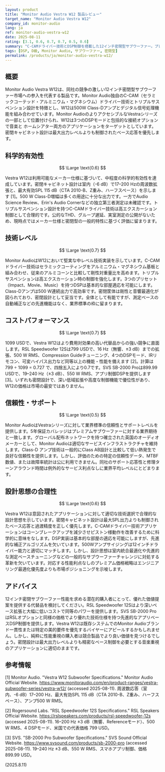 ```yaml
---
layout: product
title: "Monitor Audio Vestra W12 製品レビュー"
target_name: "Monitor Audio Vestra W12"
company_id: monitor-audio
lang: ja
ref: monitor-audio-vestra-w12
date: 2025-08-11
rating: [3.1, 0.6, 0.7, 0.7, 0.5, 0.6]
summary: "C-CAMドライバー技術とDSP制御を搭載した12インチ密閉型サブウーファー。プレミアムセグメントで競合するも、コストパフォーマンスに課題"
tags: [DSP, D級, Monitor Audio, サブウーファー, 密閉型]
permalink: /products/ja/monitor-audio-vestra-w12/
---
```

## 概要

Monitor Audio Vestra W12は、同社の競争の激しい12インチ密閉型サブウーファー市場への参入を代表する製品です。Monitor Audio独自のC-CAM（セラミックコーテッド・アルミニウム・マグネシウム）ドライバー技術とトリプルサスペンション設計を特徴とし、W12は500W Class-Dアンプとデジタル信号処理機能を組み合わせています。Monitor AudioのよりアクセシブルなVestraシリーズの一部として位置付けられ、W12は3つのDSPモードと包括的な接続オプションで音楽と ホームシアター両方のアプリケーションをターゲットとしています。密閉キャビネット設計は最大出力レベルよりも制御されたベース応答を優先します。

## 科学的有効性

$$ \Large \text{0.6} $$

Vestra W12は利用可能なメーカー仕様に基づいて、中程度の科学的有効性を達成しています。密閉キャビネット設計は室内（-6 dB）で17–200 Hzの周波数拡張と、最大有効SPL 115 dB（CTA 2010-B、Z重み、ハーフスペース）を示します [1]。500 W Class-D増幅は多くの用途に十分な出力です。一方でAudio Science Review、Erin's Audio Cornerなどの独立第三者測定は未確認です。トリプルサスペンション設計を持つC-CAMドライバー技術は高エクスカーション制御として合理的です。公的なTHD、グループ遅延、実室測定の公開がないため、現時点ではメーカー仕様と密閉型の一般的特性に基づく評価に留まります。

## 技術レベル

$$ \Large \text{0.7} $$

Monitor AudioはW12において堅実な中レベル技術実装を示しています。C-CAMドライバー技術はセラミックコーティングをアルミニウム・マグネシウム基板と組み合わせ、従来のアルミコーンと比較して剛性対重量比を高めます。トリプルサスペンションは高エクスカーション時の制御を強化します。3つのプリセット（Impact、Movie、Music）を持つDSPは基本的な部屋適応を可能にします。Class-Dアンプは500 W連続出力で高効率です。密閉筐体は剛性と音響最適化が図られており、密閉設計として妥当です。全体として有能ですが、測定ベースの自動補正などの先進機能はなく、業界標準の枠に留まります。

## コストパフォーマンス

$$ \Large \text{0.7} $$

1099 USDで、Vestra W12はより費用対効果の高い代替品からの強い競争に直面します。RSL Speedwoofer 12Sは799 USDで、16 Hz（無響、±3 dB）までの拡張、500 W RMS、Compression Guideチューニング、4つのDSPモード、IRリモコン、可変ハイパス出力など同等以上の機能・性能を備えます [2]。計算は 799 ÷ 1099 = 0.727 で、四捨五入により0.7です。SVS SB-2000 Proは899.99 USDで、19–240 Hz（±3 dB）、550 W RMS、アプリ制御DSPを提供します [3]。いずれも密閉設計で、深い低域拡張や高度な制御機能で優位性があり、W12の価格は市場の最安ではありません。

## 信頼性・サポート

$$ \Large \text{0.5} $$

Monitor AudioはVestraシリーズに対して業界標準の信頼性とサポートレベルを提供します。5年保証カバレッジはプレミアムサブウーファーに対する業界期待と一致します。グローバル配布ネットワークを持つ確立された英国のオーディオメーカーとして、Monitor Audioは適切なサービスインフラストラクチャを維持します。Class-D アンプ技術は一般的にClass AB設計と比較して低い熱発生で良好な信頼性を提供します。しかし、評価のための特定の信頼性データ、MTBF数値、または故障率統計は公に利用できません。同社のサポート応答性と修理ターンアラウンド時間は例外的なサービス利点なしに業界平均レベルにとどまります。

## 設計思想の合理性

$$ \Large \text{0.6} $$

Vestra W12は意図されたアプリケーションに対して適切な技術選択で合理的な設計思想を示しています。密閉キャビネット設計は最大SPL出力よりも制御されたベース応答と過渡精度を正しく優先します。C-CAMドライバー技術アプリケーションはコーンブレークアップを減少させピストン様動作を改善するために科学的に意味をなします。DSP実装は基本的な部屋の適応を可能にしますが、先進的な補正アルゴリズムを欠いています。500Wアンプサイジングは12インチドライバー能力と適切にマッチします。しかし、設計思想は室内統合最適化や先進的な測定ベースチューニングなどの一般的なサブウーファーチャレンジに対処する革新を欠いています。対応する性能利点なしのプレミアム価格戦略はエンジニアリング最適化優先度よりも市場ポジショニングを示唆します。

## アドバイス

12インチ密閉サブウーファー性能を求める潜在的購入者にとって、優れた価値提案を提供する代替品を検討してください。RSL Speedwoofer 12Sはより深いベース拡張と大幅に低いコストで同等のパワーを提供します。SVS SB-2000 ProはRSLオプションと同様の価格でより優れた技術仕様を持つ先進的なアプリベースDSP制御を提供します。Vestra W12は既存システムでのMonitor Audioブランド一貫性または特定の美的要件を優先するバイヤーにアピールするかもしれません。しかし、純粋に性能重視の購入者は競合製品でより良い価値を見つけるでしょう。密閉設計は最大出力レベルよりも精密なベース制御を必要とする音楽重視のアプリケーションに適切のままです。

## 参考情報

[1] Monitor Audio. "Vestra W12 Subwoofer Specifications." Monitor Audio Official Website. https://www.monitoraudio.com/en/product-ranges/vestra-subwoofer-series/vestra-w12/ (accessed 2025-08-11). 周波数応答（室内、-6 dB）17–200 Hz、最大有効SPL 115 dB（CTA 2010-B、Z重み、ハーフスペース）、アンプ500 W RMS。

[2] Rogersound Labs. "RSL Speedwoofer 12S Specifications." RSL Speakers Official Website. https://rslspeakers.com/products/rsl-speedwoofer-12s (accessed 2025-08-11). 16–200 Hz ±3 dB（無響、Referenceモード）、500 W RMS、4 DSPモード、米国での代表価格 799 USD。

[3] SVS. "SB-2000 Pro Subwoofer Specifications." SVS Sound Official Website. https://www.svsound.com/products/sb-2000-pro (accessed 2025-08-11). 19–240 Hz ±3 dB、550 W RMS、スマホアプリ制御、価格 899.99 USD。

(2025.8.11)